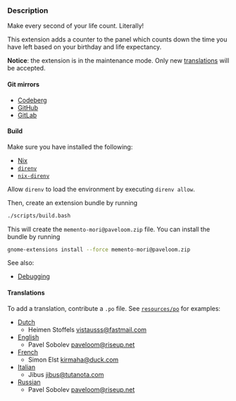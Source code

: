 ### Description

Make every second of your life count. Literally!

This extension adds a counter to the panel which counts down the time you have left based on your birthday and life
expectancy.

**Notice**: the extension is in the maintenance mode. Only new [translations](#translations) will be accepted.

#### Git mirrors

- [Codeberg](https://codeberg.org/paveloom-t/gnome-shell-memento-mori)
- [GitHub](https://github.com/paveloom-t/gnome-shell-memento-mori)
- [GitLab](https://gitlab.com/paveloom-g/typescript/gnome-shell-memento-mori)

#### Build

Make sure you have installed the following:

- [Nix](https://nixos.org)
- [`direnv`](https://github.com/direnv/direnv)
- [`nix-direnv`](https://github.com/nix-community/nix-direnv)

Allow `direnv` to load the environment by executing `direnv allow`.

Then, create an extension bundle by running

```bash
./scripts/build.bash
```

This will create the `memento-mori@paveloom.zip` file. You can install the bundle by running

```bash
gnome-extensions install --force memento-mori@paveloom.zip
```

See also:

- [Debugging](https://gjs.guide/extensions/development/debugging.html)

#### Translations

To add a translation, contribute a `.po` file. See [`resources/po`](resources/po) for examples:

- [Dutch](resources/po/nl.po)
    - Heimen Stoffels <vistausss@fastmail.com>
- [English](resources/po/en.po)
    - Pavel Sobolev <paveloom@riseup.net>
- [French](resources/po/fr.po)
    - Simon Elst <kirmaha@duck.com>
- [Italian](resources/po/it_IT.po)
    - Jibus <jibus@tutanota.com>
- [Russian](resources/po/ru.po)
    - Pavel Sobolev <paveloom@riseup.net>

